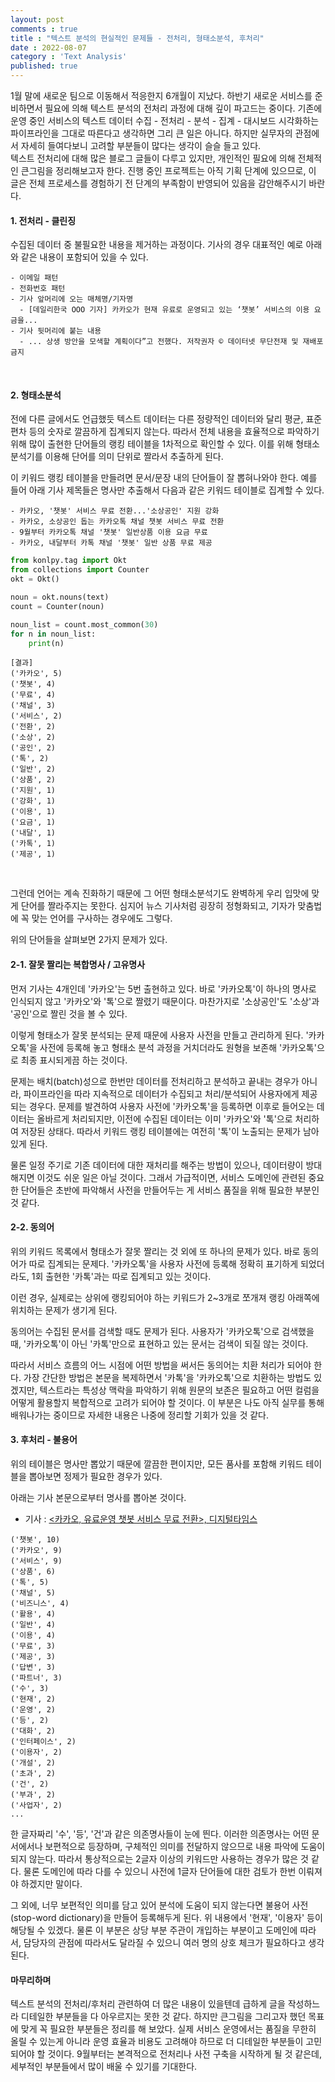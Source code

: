 ```yaml
---
layout: post
comments : true
title : "텍스트 분석의 현실적인 문제들 - 전처리, 형태소분석, 후처리"
date : 2022-08-07
category : 'Text Analysis'
published: true
---
```



1월 말에 새로운 팀으로 이동해서 적응한지 6개월이 지났다. 하반기 새로운 서비스를 준비하면서 필요에 의해 텍스트 분석의 전처리 과정에 대해 깊이 파고드는 중이다. 
기존에 운영 중인 서비스의 텍스트 데이터 수집 - 전처리 - 분석 - 집계 - 대시보드 시각화하는 파이프라인을 그대로 따른다고 생각하면 그리 큰 일은 아니다. 하지만 실무자의 관점에서 자세히 들여다보니 고려할 부분들이 많다는 생각이 슬슬 들고 있다. 
<br>
텍스트 전처리에 대해 많은 블로그 글들이 다루고 있지만, 개인적인 필요에 의해 전체적인 큰그림을 정리해보고자 한다. 진행 중인 프로젝트는 아직 기획 단계에 있으므로, 이 글은 전체 프로세스를 경험하기 전 단계의 부족함이 반영되어 있음을 감안해주시기 바란다.
<br>



#### 1. 전처리 - 클린징
수집된 데이터 중 불필요한 내용을 제거하는 과정이다.
기사의 경우 대표적인 예로 아래와 같은 내용이 포함되어 있을 수 있다.
```
- 이메일 패턴
- 전화번호 패턴
- 기사 앞머리에 오는 매체명/기자명
  - [데일리한국 OOO 기자] 카카오가 현재 유료로 운영되고 있는 ‘챗봇’ 서비스의 이용 요금을...
- 기사 뒷머리에 붙는 내용
  - ... 상생 방안을 모색할 계획이다”고 전했다. 저작권자 © 데이터넷 무단전재 및 재배포 금지
```
<br>


#### 2. 형태소분석
전에 다른 글에서도 언급했듯 텍스트 데이터는 다른 정량적인 데이터와 달리 평균, 표준편차 등의 숫자로 깔끔하게 집계되지 않는다. 따라서 전체 내용을 효율적으로 파악하기 위해 많이 출현한 단어들의 랭킹 테이블을 1차적으로 확인할 수 있다. 이를 위해 형태소분석기를 이용해 단어를 의미 단위로 짤라서 추출하게 된다.  

이 키워드 랭킹 테이블을 만들려면 문서/문장 내의 단어들이 잘 뽑혀나와야 한다. 예를 들어 아래 기사 제목들은 명사만 추출해서 다음과 같은 키워드 테이블로 집계할 수 있다.

```
- 카카오, '챗봇' 서비스 무료 전환...'소상공인' 지원 강화  
- 카카오, 소상공인 돕는 카카오톡 채널 챗봇 서비스 무료 전환
- 9월부터 카카오톡 채널 '챗봇' 일반상품 이용 요금 무료 
- 카카오, 내달부터 카톡 채널 '챗봇' 일반 상품 무료 제공 
```

```python
from konlpy.tag import Okt
from collections import Counter
okt = Okt()

noun = okt.nouns(text)
count = Counter(noun)

noun_list = count.most_common(30)
for n in noun_list:
    print(n)
```

```
[결과]
('카카오', 5)
('챗봇', 4)
('무료', 4)
('채널', 3)
('서비스', 2)
('전환', 2)
('소상', 2)
('공인', 2)
('톡', 2)
('일반', 2)
('상품', 2)
('지원', 1)
('강화', 1)
('이용', 1)
('요금', 1)
('내달', 1)
('카톡', 1)
('제공', 1)
```
<br>

그런데 언어는 계속 진화하기 때문에 그 어떤 형태소분석기도 완벽하게 우리 입맛에 맞게 단어를 짤라주지는 못한다. 심지어 뉴스 기사처럼 굉장히 정형화되고, 기자가 맞춤법에 꼭 맞는 언어를 구사하는 경우에도 그렇다.

위의 단어들을 살펴보면 2가지 문제가 있다.
<br>

#### 2-1. 잘못 짤리는 복합명사 / 고유명사
먼저 기사는 4개인데 '카카오'는 5번 출현하고 있다. 바로 '카카오톡'이 하나의 명사로 인식되지 않고 '카카오'와 '톡'으로 짤렸기 때문이다. 마찬가지로 '소상공인'도 '소상'과 '공인'으로 짤린 것을 볼 수 있다. 

이렇게 형태소가 잘못 분석되는 문제 때문에 사용자 사전을 만들고 관리하게 된다. 
'카카오톡'을 사전에 등록해 놓고 형태소 분석 과정을 거치더라도 원형을 보존해  '카카오톡'으로 최종 표시되게끔 하는 것이다. 

문제는 배치(batch)성으로 한번만 데이터를 전처리하고 분석하고 끝내는 경우가 아니라, 파이프라인을 따라 지속적으로 데이터가 수집되고 처리/분석되어 사용자에게 제공되는 경우다. 문제를 발견하여 사용자 사전에 '카카오톡'을 등록하면 이후로 들어오는 데이터는 올바르게 처리되지만, 이전에 수집된 데이터는 이미 '카카오'와 '톡'으로 처리하여 저장된 상태다. 따라서 키워드 랭킹 테이블에는 여전히 '톡'이 노출되는 문제가 남아있게 된다. 

물론 일정 주기로 기존 데이터에 대한 재처리를 해주는 방법이 있으나, 데이터량이 방대해지면 이것도 쉬운 일은 아닐 것이다. 그래서 가급적이면, 서비스 도메인에 관련된 중요한 단어들은 초반에 파악해서 사전을 만들어두는 게 서비스 품질을 위해 필요한 부분인 것 같다. 
<br>

#### 2-2. 동의어
위의 키워드 목록에서 형태소가 잘못 짤리는 것 외에 또 하나의 문제가 있다. 바로 동의어가 따로 집계되는 문제다.
'카카오톡'을 사용자 사전에 등록해 정확히 표기하게 되었더라도, 1회 출현한 '카톡'과는 따로 집계되고 있는 것이다.

이런 경우, 실제로는 상위에 랭킹되어야 하는 키워드가 2~3개로 쪼개져 랭킹 아래쪽에 위치하는 문제가 생기게 된다. 

동의어는 수집된 문서를 검색할 때도 문제가 된다. 사용자가 '카카오톡'으로 검색했을 때, '카카오톡'이 아닌 '카톡'만으로 표현하고 있는 문서는 검색이 되질 않는 것이다.

따라서 서비스 흐름의 어느 시점에 어떤 방법을 써서든 동의어는 치환 처리가 되어야 한다. 가장 간단한 방법은 본문을 복제하면서 '카톡'을 '카카오톡'으로 치환하는 방법도 있겠지만, 텍스트라는 특성상 맥락을 파악하기 위해 원문의 보존은 필요하고 어떤 컬럼을 어떻게 활용할지 복합적으로 고려가 되어야 할 것이다. 이 부분은 나도 아직 실무를 통해 배워나가는 중이므로 자세한 내용은 나중에 정리할 기회가 있을 것 같다. 
<br>

#### 3. 후처리 - 불용어

위의 테이블은 명사만 뽑았기 때문에 깔끔한 편이지만, 모든 품사를 포함해 키워드 테이블을 뽑아보면 정제가 필요한 경우가 있다. 

아래는 기사 본문으로부터 명사를 뽑아본 것이다. 
- 기사 : <a href="http://www.dt.co.kr/contents.html?article_no=2022080202109931820001&ref=naver"> <카카오, 유료운영 챗봇 서비스 무료 전환>, 디지털타임스</a> 
```
('챗봇', 10)
('카카오', 9)
('서비스', 9)
('상품', 6)
('톡', 5)
('채널', 5)
('비즈니스', 4)
('활용', 4)
('일반', 4)
('이용', 4)
('무료', 3)
('제공', 3)
('답변', 3)
('파트너', 3)
('수', 3)
('현재', 2)
('운영', 2)
('등', 2)
('대화', 2)
('인터페이스', 2)
('이용자', 2)
('개설', 2)
('초과', 2)
('건', 2)
('부과', 2)
('사업자', 2)
...

```
한 글자짜리 '수', '등', '건'과 같은 의존명사들이 눈에 띈다. 이러한 의존명사는 어떤 문서에서나 보편적으로 등장하며, 구체적인 의미를 전달하지 않으므로 내용 파악에 도움이 되지 않는다. 따라서 통상적으로는 2글자 이상의 키워드만 사용하는 경우가 많은 것 같다. 물론 도메인에 따라 다를 수 있으니 사전에 1글자 단어들에 대한 검토가 한번 이뤄져야 하겠지만 말이다.

그 외에, 너무 보편적인 의미를 담고 있어 분석에 도움이 되지 않는다면 불용어 사전 (stop-word dictionary)을 만들어 등록해두게 된다. 
위 내용에서 '현재', '이용자' 등이 해당될 수 있겠다. 물론 이 부분은 상당 부분 주관이 개입하는 부분이고 도메인에 따라서, 담당자의 관점에 따라서도 달라질 수 있으니 여러 명의 상호 체크가 필요하다고 생각된다. 
<br>



#### 마무리하며
텍스트 분석의 전처리/후처리 관련하여 더 많은 내용이 있을텐데 급하게 글을 작성하느라 디테일한 부분들을 다 아우르지는 못한 것 같다. 하지만 큰그림을 그리고자 했던 목표에 맞게 꼭 필요한 부분들은 정리를 해 보았다. 실제 서비스 운영에서는 품질을 무한히 올릴 수 있는게 아니라 운영 효율과 비용도 고려해야 하므로 더 디테일한 부분들이 고민되어야 할 것이다. 9월부터는 본격적으로 전처리나 사전 구축을 시작하게 될 것 같은데, 세부적인 부분들에서 많이 배울 수 있기를 기대한다.

